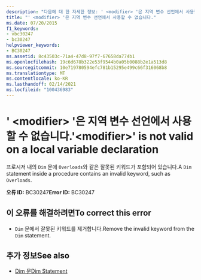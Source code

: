 ```yaml
---
description: "다음에 대 한 자세한 정보: ' <modifier> '은 지역 변수 선언에서 사용할 수 없습니다."
title: "' <modifier> '은 지역 변수 선언에서 사용할 수 없습니다."
ms.date: 07/20/2015
f1_keywords:
- vbc30247
- bc30247
helpviewer_keywords:
- BC30247
ms.assetid: 8c43503c-71a4-47d8-97f7-67658da774b1
ms.openlocfilehash: 19c6d678b322e53f9544b0a05b0088b2e1a513d8
ms.sourcegitcommit: 10e719780594efc781b15295e499c66f316068b8
ms.translationtype: MT
ms.contentlocale: ko-KR
ms.lasthandoff: 02/14/2021
ms.locfileid: "100436983"
---
```

# <a name="modifier-is-not-valid-on-a-local-variable-declaration"></a><span data-ttu-id="1afca-103">' \<modifier> '은 지역 변수 선언에서 사용할 수 없습니다.</span><span class="sxs-lookup"><span data-stu-id="1afca-103">'\<modifier>' is not valid on a local variable declaration</span></span>

<span data-ttu-id="1afca-104">프로시저 내의 `Dim` 문에 `Overloads`와 같은 잘못된 키워드가 포함되어 있습니다.</span><span class="sxs-lookup"><span data-stu-id="1afca-104">A `Dim` statement inside a procedure contains an invalid keyword, such as `Overloads`.</span></span>  
  
 <span data-ttu-id="1afca-105">**오류 ID:** BC30247</span><span class="sxs-lookup"><span data-stu-id="1afca-105">**Error ID:** BC30247</span></span>  
  
## <a name="to-correct-this-error"></a><span data-ttu-id="1afca-106">이 오류를 해결하려면</span><span class="sxs-lookup"><span data-stu-id="1afca-106">To correct this error</span></span>  
  
- <span data-ttu-id="1afca-107">`Dim` 문에서 잘못된 키워드를 제거합니다.</span><span class="sxs-lookup"><span data-stu-id="1afca-107">Remove the invalid keyword from the `Dim` statement.</span></span>  
  
## <a name="see-also"></a><span data-ttu-id="1afca-108">추가 정보</span><span class="sxs-lookup"><span data-stu-id="1afca-108">See also</span></span>

- [<span data-ttu-id="1afca-109">Dim 문</span><span class="sxs-lookup"><span data-stu-id="1afca-109">Dim Statement</span></span>](../language-reference/statements/dim-statement.md)
